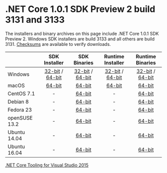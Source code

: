 # .NET Core 1.0.1 SDK Preview 2 build 3131 and 3133

The installers and binary archives on this page include .NET Core 1.0.1 SDK Preview 2. Windows SDK installers are build 3133 and all others are build 3131. [Checksums](https://builds.dotnet.microsoft.com/dotnet/checksums/1.0.1-SDK-Preview-2-3133-SHA.txt) are available to verify downloads.

|                         | SDK Installer                                        | SDK Binaries                                        | Runtime Installer | Runtime Binaries |
| ----------------------- | :----------------------------------------------: | :----------------------------------------------:| :--: | :--: |
| Windows                 | [32-bit](https://go.microsoft.com/fwlink/?LinkID=827525) / [64-bit](https://go.microsoft.com/fwlink/?LinkID=827524)  | [32-bit](https://go.microsoft.com/fwlink/?LinkID=827538) / [64-bit](https://go.microsoft.com/fwlink/?LinkID=827537) | [32-bit](https://go.microsoft.com/fwlink/?LinkID=827516) / [64-bit](https://go.microsoft.com/fwlink/?LinkID=827515) | [32-bit](https://go.microsoft.com/fwlink/?LinkID=825883) / [64-bit](https://go.microsoft.com/fwlink/?LinkID=825882) |
| macOS                   | [64-bit](https://go.microsoft.com/fwlink/?LinkID=827526)  | [64-bit](https://go.microsoft.com/fwlink/?LinkID=827533)                          | [64-bit](https://go.microsoft.com/fwlink/?LinkID=827517) | [64-bit](https://go.microsoft.com/fwlink/?LinkID=825884) |
| CentOS 7.1              | -                                                         | [64-bit](https://go.microsoft.com/fwlink/?LinkID=827529)                          | - | [64-bit](https://go.microsoft.com/fwlink/?LinkID=825888) |
| Debian 8                | -                                                         | [64-bit](https://go.microsoft.com/fwlink/?LinkID=827530)                          | - | [64-bit](https://go.microsoft.com/fwlink/?LinkID=825887) |
| Fedora 23               | -                                                         | [64-bit](https://go.microsoft.com/fwlink/?LinkID=827531)                          | - | [64-bit](https://go.microsoft.com/fwlink/?LinkID=825891) |
| openSUSE 13.2           | -                                                         | [64-bit](https://go.microsoft.com/fwlink/?LinkID=827532)                          | - | [64-bit](https://go.microsoft.com/fwlink/?LinkID=825890) |
| Ubuntu 14.04            | -                                                         | [64-bit](https://go.microsoft.com/fwlink/?LinkID=827536)                          | - | [64-bit](https://go.microsoft.com/fwlink/?LinkID=825885) |
| Ubuntu 16.04            | -                                                         | [64-bit](https://go.microsoft.com/fwlink/?LinkID=827535)                          | - | [64-bit](https://go.microsoft.com/fwlink/?LinkID=825886) |

[.NET Core Tooling for Visual Studio 2015](https://go.microsoft.com/fwlink/?LinkID=827546)